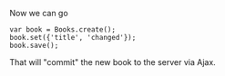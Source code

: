 Now we can go

    var book = Books.create();
    book.set({'title', 'changed'});
    book.save();
    
That will "commit" the new book to the server via Ajax.